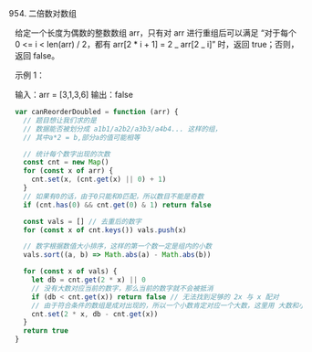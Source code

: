 954. 二倍数对数组

给定一个长度为偶数的整数数组 arr，只有对 arr 进行重组后可以满足 “对于每个 0 <= i < len(arr) / 2，都有 arr[2 * i + 1] = 2 _ arr[2 _ i]” 时，返回 true；否则，返回 false。

示例 1：

输入：arr = [3,1,3,6]
输出：false

```js
var canReorderDoubled = function (arr) {
  // 题目想让我们求的是
  // 数据能否被划分成 a1b1/a2b2/a3b3/a4b4... 这样的组，
  // 其中a*2 = b,部分a的值可能相等

  // 统计每个数字出现的次数
  const cnt = new Map()
  for (const x of arr) {
    cnt.set(x, (cnt.get(x) || 0) + 1)
  }
  // 如果有0的话，由于0只能和0匹配，所以数目不能是奇数
  if (cnt.has(0) && cnt.get(0) & 1) return false

  const vals = [] // 去重后的数字
  for (const x of cnt.keys()) vals.push(x)

  // 数字根据数值大小排序，这样的第一个数一定是组内的小数
  vals.sort((a, b) => Math.abs(a) - Math.abs(b))

  for (const x of vals) {
    let db = cnt.get(2 * x) || 0
    // 没有大数对应当前的数字，那么当前的数字就不会被抵消
    if (db < cnt.get(x)) return false // 无法找到足够的 2x 与 x 配对
    // 由于符合条件的数组是成对出现的，所以一个小数肯定对应一个大数，这里用 大数和小数进行抵消
    cnt.set(2 * x, db - cnt.get(x))
  }
  return true
}
```
